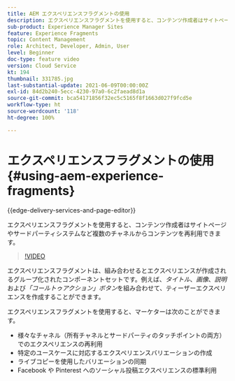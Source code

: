 ```yaml
---
title: AEM エクスペリエンスフラグメントの使用
description: エクスペリエンスフラグメントを使用すると、コンテンツ作成者はサイトページやサードパーティシステムなど複数のチャネルからコンテンツを再利用できます。
sub-product: Experience Manager Sites
feature: Experience Fragments
topic: Content Management
role: Architect, Developer, Admin, User
level: Beginner
doc-type: feature video
version: Cloud Service
kt: 194
thumbnail: 331785.jpg
last-substantial-update: 2021-06-09T00:00:00Z
exl-id: 84d2b240-5ecc-4230-97a0-6c2faead8d1a
source-git-commit: bca54171856f32ec5c5165f8f1663d027f9fcd5e
workflow-type: ht
source-wordcount: '118'
ht-degree: 100%

---
```


# エクスペリエンスフラグメントの使用 {#using-aem-experience-fragments}

{{edge-delivery-services-and-page-editor}}

エクスペリエンスフラグメントを使用すると、コンテンツ作成者はサイトページやサードパーティシステムなど複数のチャネルからコンテンツを再利用できます。

>[!VIDEO](https://video.tv.adobe.com/v/331785?quality=12&learn=on)

エクスペリエンスフラグメントは、組み合わせるとエクスペリエンスが作成されるグループ化されたコンポーネントセットです。例えば、*タイトル*、*画像*、*説明*&#x200B;および&#x200B;*「コールトゥアクション」ボタン*&#x200B;を組み合わせて、ティーザーエクスペリエンスを作成することができます。

エクスペリエンスフラグメントを使用すると、マーケターは次のことができます。

* 様々なチャネル（所有チャネルとサードパーティのタッチポイントの両方）でのエクスペリエンスの再利用
* 特定のユースケースに対応するエクスペリエンスバリエーションの作成
* ライブコピーを使用したバリエーションの同期
* Facebook や Pinterest へのソーシャル投稿エクスペリエンスの標準利用
